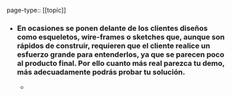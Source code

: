 page-type:: [[topic]]
- ### En ocasiones se ponen delante de los clientes diseños como esqueletos, wire-frames o sketches que, aunque son rápidos de construir, requieren que el cliente realice un esfuerzo grande para entenderlos, ya que se parecen poco al producto final. Por ello cuanto más real parezca tu demo, más adecuadamente podrás probar tu solución.
  - 


